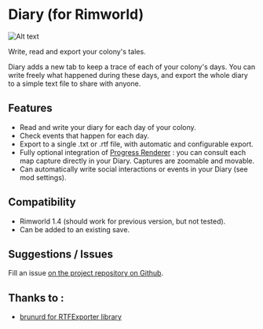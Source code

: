 # Diary (for Rimworld)

![Alt text](https://github.com/AamuLumi/Rimworld-Diary/blob/master/About/Preview.png)

Write, read and export your colony's tales.
	
Diary adds a new tab to keep a trace of each of your colony's days.
You can write freely what happened during these days, and export the whole diary to a simple text file to share with anyone.

## Features

- Read and write your diary for each day of your colony.
- Check events that happen for each day.
- Export to a single .txt or .rtf file, with automatic and configurable export.
- Fully optional integration of [Progress Renderer](https://github.com/Lanilor/Progress-Renderer) : you can consult each map capture directly in your Diary. Captures are zoomable and movable.
- Can automatically write social interactions or events in your Diary (see mod settings).

## Compatibility

- Rimworld 1.4 (should work for previous version, but not tested).
- Can be added to an existing save.

## Suggestions / Issues

Fill an issue [on the project repository on Github](https://github.com/AamuLumi/Rimworld-Diary/issues).

## Thanks to :
- [brunurd for RTFExporter library](https://github.com/brunurd/RTFExporter)